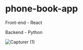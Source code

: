 # phone-book-app

Front-end - React

Backend - Python

![Capturer (1)](https://github.com/gracegitt/phone-book-app/assets/102972030/f2844709-7ca8-4ea7-bd52-49eff87ab2a9)
